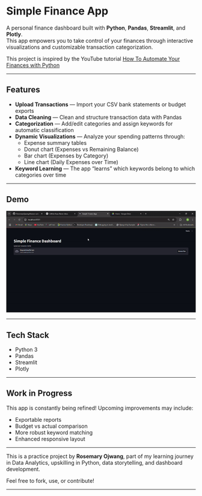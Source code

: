 # Simple Finance App
A personal finance dashboard built with **Python**, **Pandas**, **Streamlit**, and **Plotly**.  
This app empowers you to take control of your finances through interactive visualizations and customizable transaction categorization.

This project is inspired by the YouTube tutorial [How To Automate Your Finances with Python](https://youtu.be/wqBlmAWqa6A?si=o4ho_91djL6ZXHY0)


---

## Features

- **Upload Transactions** — Import your CSV bank statements or budget exports  
- **Data Cleaning** — Clean and structure transaction data with Pandas  
- **Categorization** — Add/edit categories and assign keywords for automatic classification  
- **Dynamic Visualizations** — Analyze your spending patterns through:
  - Expense summary tables
  - Donut chart (Expenses vs Remaining Balance)
  - Bar chart (Expenses by Category)
  - Line chart (Daily Expenses over Time)
- **Keyword Learning** — The app “learns” which keywords belong to which categories over time

---

## Demo
![Demo](demo.gif)


---


## Tech Stack

- Python 3
- Pandas
- Streamlit
- Plotly

---
## Work in Progress

This app is constantly being refined! Upcoming improvements may include:

- Exportable reports
- Budget vs actual comparison
- More robust keyword matching
- Enhanced responsive layout

---


This is a practice project by **Rosemary Ojwang**, part of my learning journey in Data Analytics, upskilling in Python, data storytelling, and dashboard development. 

Feel free to fork, use, or contribute!

---